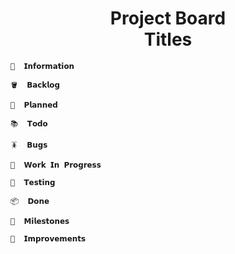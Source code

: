 
<div align = center>

# Project Board <br> Titles

</div>

```
📢  𝗜𝗻𝗳𝗼𝗿𝗺𝗮𝘁𝗶𝗼𝗻
```

```
🪣  𝗕𝗮𝗰𝗸𝗹𝗼𝗴
```

```
📑  𝗣𝗹𝗮𝗻𝗻𝗲𝗱
```

```
📚  𝗧𝗼𝗱𝗼
```

```
🪳  𝗕𝘂𝗴𝘀
```

```
🚧  𝗪𝗼𝗿𝗸 𝗜𝗻 𝗣𝗿𝗼𝗴𝗿𝗲𝘀𝘀
```

```
🧪  𝗧𝗲𝘀𝘁𝗶𝗻𝗴
```

```
📦  𝗗𝗼𝗻𝗲
```

```
📍  𝗠𝗶𝗹𝗲𝘀𝘁𝗼𝗻𝗲𝘀
```

```
🧽  𝗜𝗺𝗽𝗿𝗼𝘃𝗲𝗺𝗲𝗻𝘁𝘀
```

<br>
